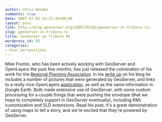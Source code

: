 ```yaml
---
author: Chris Holmes
comments: true
date: 2007-07-02 15:22:20+00:00
layout: post
link: http://blog.geoserver.org/2007/07/02/geoserver-in-triboro-rx/
slug: geoserver-in-triboro-rx
title: GeoServer in Triboro RX
wordpress_id: 55
categories:
- User perspectives
---
```


Mike Frumin, who has been actively working with GeoServer and OpenLayers the past few months, has just released the culmination of his work for the [Regional Planning Association](http://www.rpa.org/).  In his [write up](http://frumin.net/ation/2007/06/le_triboro_rx.html) on his blog he includes a number of pictures that were generated by GeoServer, and links to a really nice OpenLayers [application](http://transit.frumin.net/trx/trx.html), as well as the same information in Google Earth.  Both made extensive use of GeoServer, with some custom processing for a couple things that were pushing the envelope (that we hope to completely support in GeoServer eventually), including KML customization and SLD extensions.  Read his post, it's a great demonstration of using maps to tell a story, and we're excited that they're powered by GeoServer.
